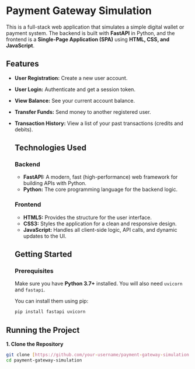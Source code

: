 # Payment Gateway Simulation

This is a full-stack web application that simulates a simple digital wallet or payment system. The backend is built with **FastAPI** in Python, and the frontend is a **Single-Page Application (SPA)** using **HTML, CSS, and JavaScript**.

## Features

* **User Registration:** Create a new user account.
* **User Login:** Authenticate and get a session token.
* **View Balance:** See your current account balance.
* **Transfer Funds:** Send money to another registered user.
* **Transaction History:** View a list of your past transactions (credits and debits).

  ## Technologies Used

  ### Backend
  * **FastAPI:** A modern, fast (high-performance) web framework for building APIs with Python.
  * **Python:** The core programming language for the backend logic.
 
  ### Frontend

  * **HTML5:** Provides the structure for the user interface.
  * **CSS3:** Styles the application for a clean and responsive design.
  * **JavaScript:** Handles all client-side logic, API calls, and dynamic updates to the UI.
 
  ## Getting Started

  ### Prerequisites
  Make sure you have **Python 3.7+** installed. You will also need `uvicorn` and `fastapi`.

  You can install them using pip:
  ```sh
  pip install fastapi uvicorn


## Running the Project

**1. Clone the Repository**
```sh
git clone [https://github.com/your-username/payment-gateway-simulation.git](https://github.com/your-username/payment-gateway-simulation.git)
cd payment-gateway-simulation
